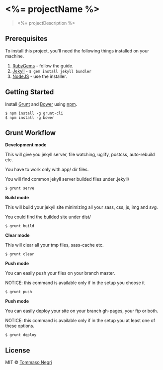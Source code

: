 # <%= projectName %>

> <%= projectDescription %>

## Prerequisites

To install this project, you'll need the following things installed on your machine.

1. [RubyGems](https://rubygems.org/pages/download) - follow the guide.
1. [Jekyll](http://jekyllrb.com/) - `$ gem install jekyll bundler`
2. [NodeJS](http://nodejs.org) - use the installer.

## Getting Started

Install [Grunt](https://gruntjs.com) and [Bower](https://bower.io) using [npm](https://www.npmjs.com/).

```shell
$ npm install -g grunt-cli
$ npm install -g bower
```

## Grunt Workflow

**Development mode**

This will give you jekyll server, file watching, uglify, postcss, auto-rebuild etc.

You have to work only with app/ dir files.

You will find common jekyll server builded files under .jekyll/

```shell
$ grunt serve
```

**Build mode**

This will build your jekyll site minimizing all your sass, css, js, img and svg.

You could find the builded site under dist/

```shell
$ grunt build
```

**Clear mode**

This will clear all your tmp files, sass-cache etc.

```shell
$ grunt clear
```

**Push mode**

You can easily push your files on your branch master.

NOTICE: this command is available only if in the setup you choose it

```shell
$ grunt push
```

**Push mode**

You can easily deploy your site on your branch gh-pages, your ftp or both.

NOTICE: this command is available only if in the setup you at least one of these options.

```shell
$ grunt deploy
```

## License

MIT © [Tommaso Negri](https://github.com/tommaso-negri)
